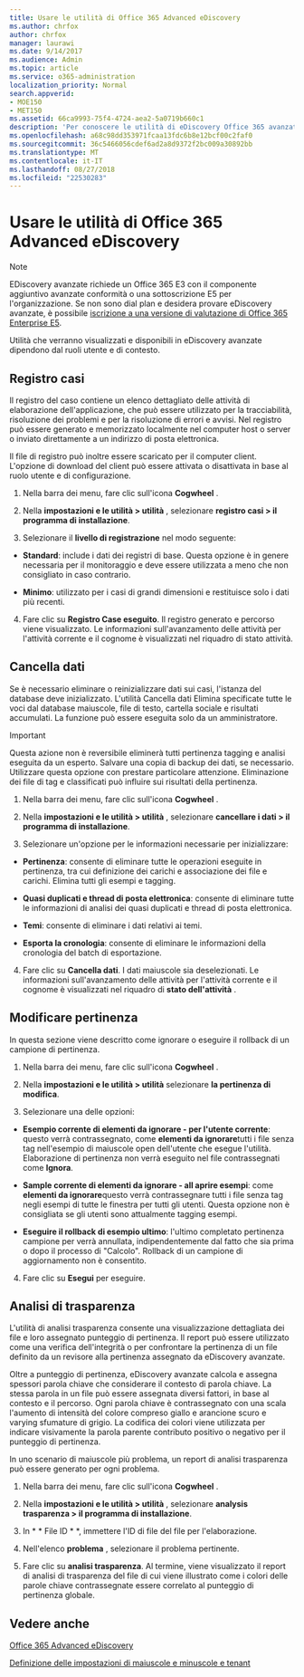 ```yaml
---
title: Usare le utilità di Office 365 Advanced eDiscovery
ms.author: chrfox
author: chrfox
manager: laurawi
ms.date: 9/14/2017
ms.audience: Admin
ms.topic: article
ms.service: o365-administration
localization_priority: Normal
search.appverid:
- MOE150
- MET150
ms.assetid: 66ca9993-75f4-4724-aea2-5a0719b660c1
description: 'Per conoscere le utilità di eDiscovery Office 365 avanzate, tra cui registro casi, cancellare i dati, gli errori del processo, modificare pertinenza e la trasparenza analisi.  '
ms.openlocfilehash: a68c98dd353971fcaa13fdc6b8e12bcf00c2faf0
ms.sourcegitcommit: 36c5466056cdef6ad2a8d9372f2bc009a30892bb
ms.translationtype: MT
ms.contentlocale: it-IT
ms.lasthandoff: 08/27/2018
ms.locfileid: "22530283"
---
```

# <a name="use-office-365-advanced-ediscovery-utilities"></a>Usare le utilità di Office 365 Advanced eDiscovery

> [!NOTE]
> EDiscovery avanzate richiede un Office 365 E3 con il componente aggiuntivo avanzate conformità o una sottoscrizione E5 per l'organizzazione. Se non sono dial plan e desidera provare eDiscovery avanzate, è possibile [iscrizione a una versione di valutazione di Office 365 Enterprise E5](https://go.microsoft.com/fwlink/p/?LinkID=698279). 
  
Utilità che verranno visualizzati e disponibili in eDiscovery avanzate dipendono dal ruoli utente e di contesto.
  
## <a name="case-log"></a>Registro casi

Il registro del caso contiene un elenco dettagliato delle attività di elaborazione dell'applicazione, che può essere utilizzato per la tracciabilità, risoluzione dei problemi e per la risoluzione di errori e avvisi. Nel registro può essere generato e memorizzato localmente nel computer host o server o inviato direttamente a un indirizzo di posta elettronica.
  
Il file di registro può inoltre essere scaricato per il computer client. L'opzione di download del client può essere attivata o disattivata in base al ruolo utente e di configurazione.
  
1. Nella barra dei menu, fare clic sull'icona **Cogwheel** . 
    
2. Nella **impostazioni e le utilità \> utilità** , selezionare **registro casi \> il programma di installazione**.
    
3. Selezionare il **livello di registrazione** nel modo seguente: 
    
  - **Standard**: include i dati dei registri di base. Questa opzione è in genere necessaria per il monitoraggio e deve essere utilizzata a meno che non consigliato in caso contrario.
    
  - **Minimo**: utilizzato per i casi di grandi dimensioni e restituisce solo i dati più recenti.
    
4. Fare clic su **Registro Case eseguito**. Il registro generato e percorso viene visualizzato. Le informazioni sull'avanzamento delle attività per l'attività corrente e il cognome è visualizzati nel riquadro di stato attività.
    
## <a name="clear-data"></a>Cancella dati

Se è necessario eliminare o reinizializzare dati sui casi, l'istanza del database deve inizializzato. L'utilità Cancella dati Elimina specificate tutte le voci dal database maiuscole, file di testo, cartella sociale e risultati accumulati. La funzione può essere eseguita solo da un amministratore.
  
> [!IMPORTANT]
> Questa azione non è reversibile eliminerà tutti pertinenza tagging e analisi eseguita da un esperto. Salvare una copia di backup dei dati, se necessario. Utilizzare questa opzione con prestare particolare attenzione. Eliminazione dei file di tag e classificati può influire sui risultati della pertinenza. 
  
1. Nella barra dei menu, fare clic sull'icona **Cogwheel** . 
    
2. Nella **impostazioni e le utilità \> utilità** , selezionare **cancellare i dati \> il programma di installazione**.
    
3. Selezionare un'opzione per le informazioni necessarie per inizializzare:
    
  - **Pertinenza**: consente di eliminare tutte le operazioni eseguite in pertinenza, tra cui definizione dei carichi e associazione dei file e carichi. Elimina tutti gli esempi e tagging.
    
  - **Quasi duplicati e thread di posta elettronica**: consente di eliminare tutte le informazioni di analisi dei quasi duplicati e thread di posta elettronica.
    
  - **Temi**: consente di eliminare i dati relativi ai temi.
    
  - **Esporta la cronologia**: consente di eliminare le informazioni della cronologia del batch di esportazione.
    
4. Fare clic su **Cancella dati**. I dati maiuscole sia deselezionati. Le informazioni sull'avanzamento delle attività per l'attività corrente e il cognome è visualizzati nel riquadro di **stato dell'attività** . 
    
## <a name="modify-relevance"></a>Modificare pertinenza

In questa sezione viene descritto come ignorare o eseguire il rollback di un campione di pertinenza.
  
1. Nella barra dei menu, fare clic sull'icona **Cogwheel** . 
    
2. Nella **impostazioni e le utilità \> utilità** selezionare **la pertinenza di modifica**.
    
3. Selezionare una delle opzioni: 
    
  - **Esempio corrente di elementi da ignorare - per l'utente corrente**: questo verrà contrassegnato, come **elementi da ignorare**tutti i file senza tag nell'esempio di maiuscole open dell'utente che esegue l'utilità. Elaborazione di pertinenza non verrà eseguito nel file contrassegnati come **Ignora**.
    
  - **Sample corrente di elementi da ignorare - all aprire esempi**: come **elementi da ignorare**questo verrà contrassegnare tutti i file senza tag negli esempi di tutte le finestra per tutti gli utenti. Questa opzione non è consigliata se gli utenti sono attualmente tagging esempi.
    
  - **Eseguire il rollback di esempio ultimo**: l'ultimo completato pertinenza campione per verrà annullata, indipendentemente dal fatto che sia prima o dopo il processo di "Calcolo". Rollback di un campione di aggiornamento non è consentito.
    
4. Fare clic su **Esegui** per eseguire. 
    
## <a name="transparency-analysis"></a>Analisi di trasparenza

L'utilità di analisi trasparenza consente una visualizzazione dettagliata dei file e loro assegnato punteggio di pertinenza. Il report può essere utilizzato come una verifica dell'integrità o per confrontare la pertinenza di un file definito da un revisore alla pertinenza assegnato da eDiscovery avanzate. 
  
Oltre a punteggio di pertinenza, eDiscovery avanzate calcola e assegna spessori parola chiave che considerare il contesto di parola chiave. La stessa parola in un file può essere assegnata diversi fattori, in base al contesto e il percorso. Ogni parola chiave è contrassegnato con una scala l'aumento di intensità del colore compreso giallo e arancione scuro e varying sfumature di grigio. La codifica dei colori viene utilizzata per indicare visivamente la parola parente contributo positivo o negativo per il punteggio di pertinenza. 
  
In uno scenario di maiuscole più problema, un report di analisi trasparenza può essere generato per ogni problema.
  
1. Nella barra dei menu, fare clic sull'icona **Cogwheel** . 
    
2. Nella **impostazioni e le utilità \> utilità** , selezionare **analysis trasparenza \> il programma di installazione**.
    
3. In * * File ID * *, immettere l'ID di file del file per l'elaborazione.
    
4. Nell'elenco **problema** , selezionare il problema pertinente. 
    
5. Fare clic su **analisi trasparenza**. Al termine, viene visualizzato il report di analisi di trasparenza del file di cui viene illustrato come i colori delle parole chiave contrassegnate essere correlato al punteggio di pertinenza globale.
    
## <a name="see-also"></a>Vedere anche

[Office 365 Advanced eDiscovery](office-365-advanced-ediscovery.md)
  
[Definizione delle impostazioni di maiuscole e minuscole e tenant](define-case-and-tenant-settings-in-advanced-ediscovery.md)

